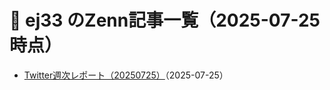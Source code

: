# 📝 ej33 のZenn記事一覧（2025-07-25 時点）

- [Twitter週次レポート（20250725）](https://zenn.dev/ej33/articles/weekly-report-20250725)（2025-07-25）
